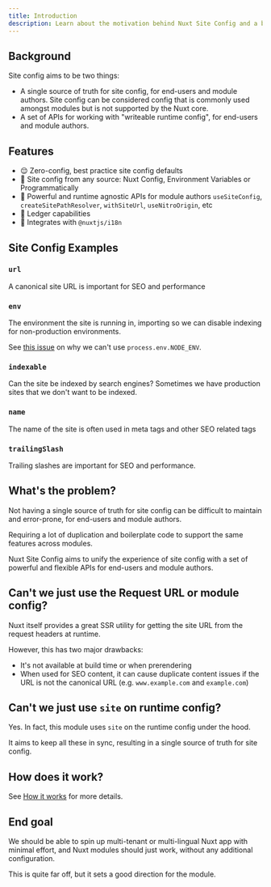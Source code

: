 ```yaml
---
title: Introduction
description: Learn about the motivation behind Nuxt Site Config and a bit about how it works.
---
```


## Background

Site config aims to be two things:
- A single source of truth for site config, for end-users and module authors. Site config can be considered config that is commonly used amongst modules but is not supported by the Nuxt core.
- A set of APIs for working with "writeable runtime config", for end-users and module authors.

## Features

- 😌 Zero-config, best practice site config defaults
- 🎨 Site config from any source: Nuxt Config, Environment Variables or Programmatically
- 🚀 Powerful and runtime agnostic APIs for module authors `useSiteConfig`, `createSitePathResolver`, `withSiteUrl`, `useNitroOrigin`, etc
- 🤖 Ledger capabilities
- 🤝 Integrates with `@nuxtjs/i18n`

## Site Config Examples

### `url`

A canonical site URL is important for SEO and performance

### `env`

The environment the site is running in, importing so we can disable indexing for non-production environments.

See [this issue](https://github.com/nuxt/nuxt/issues/19819) on why we can't use `process.env.NODE_ENV`.

### `indexable`

Can the site be indexed by search engines? Sometimes we have production sites that we don't want to be indexed.

### `name`

The name of the site is often used in meta tags and other SEO related tags

### `trailingSlash`

Trailing slashes are important for SEO and performance.

## What's the problem?

Not having a single source of truth for site config can be difficult to maintain and error-prone, for end-users and module authors.

Requiring a lot of duplication and boilerplate code to support the same features across modules.

Nuxt Site Config aims
to unify the experience of site config with a set of powerful and flexible APIs for end-users and module authors.

## Can't we just use the Request URL or module config?

Nuxt itself provides a great SSR utility for getting the site URL from the request headers at runtime.

However, this has two major drawbacks:
- It's not available at build time or when prerendering
- When used for SEO content, it can cause duplicate content issues if the URL is not the canonical URL (e.g. `www.example.com` and `example.com`)

## Can't we just use `site` on runtime config?

Yes. In fact, this module uses `site` on the runtime config under the hood.

It aims to keep all these in sync, resulting in a single source of truth for site config.

## How does it work?

See [How it works](/docs/site-config/getting-started/how-it-works) for more details.

## End goal

We should be able to spin up multi-tenant or multi-lingual Nuxt app with minimal effort, and Nuxt modules should just work, without any additional configuration.

This is quite far off, but it sets a good direction for the module.
